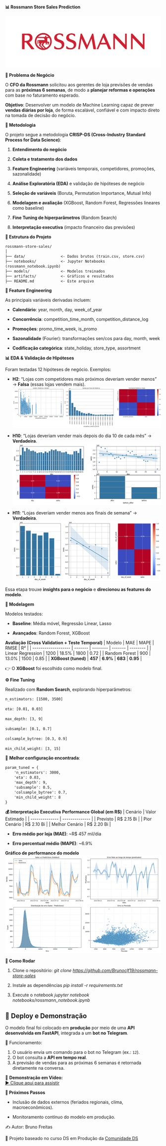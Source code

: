 **📊 Rossmann Store Sales Prediction**

![Rossamann Sales](artifacts/rossmann_logo.png) 

**🔰 Problema de Negócio**

O **CFO da Rossmann** solicitou aos gerentes de loja previsões de vendas para as **próximas 6 semanas**, de modo a **planejar reformas e operações** com base no faturamento esperado.

**Objetivo**: Desenvolver um modelo de Machine Learning capaz de prever **vendas diárias por loja**, de forma escalável, confiável e com impacto direto na tomada de decisão do negócio.

**🧭 Metodologia**

O projeto segue a metodologia **CRISP-DS (Cross-Industry Standard Process for Data Science)**:

1. **Entendimento do negócio**

2. **Coleta e tratamento dos dados**

3. **Feature Engineering** (variáveis temporais, competidores, promoções, sazonalidade)

4. **Análise Exploratória (EDA)** e validação de hipóteses de negócio

5. **Seleção de variáveis** (Boruta, Permutation Importance, Mutual Info)

6. **Modelagem e avaliação** (XGBoost, Random Forest, Regressões lineares como baseline)

7. **Fine Tuning de hiperparâmetros** (Random Search)

8. **Interpretação executiva** (impacto financeiro das previsões)

**📂 Estrutura do Projeto**

```text
rossmann-store-sales/
│
├── data/                <- Dados brutos (train.csv, store.csv)
├── notebooks/           <- Jupyter Notebooks (rossmann_notebook.ipynb)
├── models/              <- Modelos treinados
├── artifacts/           <- Gráficos e resultados
├── README.md            <- Este arquivo
```

**🔎 Feature Engineering**

As principais variáveis derivadas incluem:

* **Calendário**: year, month, day, week_of_year

* **Concorrência**: competition_time_month, competition_distance_log

* **Promoções**: promo_time_week, is_promo

* **Sazonalidade** (Fourier): transformações sen/cos para day, month, week

* **Codificação categórica**: state_holiday, store_type, assortment

**📊 EDA & Validação de Hipóteses**

Foram testadas 12 hipóteses de negócio.
Exemplos:

* **H2**: “Lojas com competidores mais próximos deveriam vender menos” → **Falsa** (essas lojas vendem mais).
![Distribuição de vendas por competidores próximos](artifacts/distancia_vendas.png) 

* **H10**: “Lojas deveriam vender mais depois do dia 10 de cada mês” → **Verdadeira**.
![Distribuição de vendas depois do dia 10](artifacts/vendas_apos_dia_10.png)

* **H11**: “Lojas deveriam vender menos aos finais de semana” → **Verdadeira**.
![Distribuição de vendas depois do dia 10](artifacts/vendas_final_semana.png)

Essa etapa trouxe **insights para o negócio** e **direcionou as features do modelo**.

**🤖 Modelagem**

Modelos testados:

* **Baseline**: Média móvel, Regressão Linear, Lasso

* **Avançados**: Random Forest, XGBoost

**Avaliação (Cross Validation + Teste Temporal)**
| Modelo              | MAE     | MAPE     | RMSE    | R²       |
| ------------------- | ------- | -------- | ------- | -------- |
| Linear Regression   | 1200    | 18.5%    | 1800    | 0.72     |
| Random Forest       | 900     | 13.0%    | 1500    | 0.85     |
| **XGBoost (tuned)** | **457** | **6.9%** | **683** | **0.95** |

👉 O **XGBoost** foi escolhido como modelo final.

**⚙️ Fine Tuning**

Realizado com **Random Search**, explorando hiperparâmetros:

```text
n_estimators: [1500, 3500]

eta: [0.01, 0.03]

max_depth: [3, 9]

subsample: [0.1, 0.7]

colsample_bytree: [0.3, 0.9]

min_child_weight: [3, 15]
```

🔹 **Melhor configuração encontrada**:
```text
param_tuned = {
    'n_estimators': 3000,
    'eta': 0.03,
    'max_depth': 9,
    'subsample': 0.5,
    'colsample_bytree': 0.7,
    'min_child_weight': 8
}
```

**💰 Interpretação Executiva**
**Performance Global (em R$)**
| Cenário        | Valor Estimado |
| -------------- | -------------- |
| Previsto       | R\$ 2.15 Bi    |
| Pior Cenário   | R\$ 2.10 Bi    |
| Melhor Cenário | R\$ 2.20 Bi    |

* **Erro médio por loja (MAE)**: ~R$ 457 mil/dia

* **Erro percentual médio (MAPE)**: ~6.9%

**Gráfico de performance do modelo**
![Performance do Machine Learning](artifacts/ml_performance.png)

**🚀 Como Rodar**

1. Clone o repositório:
*git clone https://github.com/Brunoclf19/rossmann-store-sales*

2. Instale as dependências
*pip install -r requirements.txt*

3. Execute o notebook
*jupyter notebook notebooks/rossmann_notebook.ipynb*

## 🚀 Deploy e Demonstração

O modelo final foi colocado em **produção** por meio de uma **API desenvolvida em FastAPI**, integrada a um **bot no Telegram**.  

📌 Funcionamento:
1. O usuário envia um comando para o bot no Telegram (ex.: `12`).
2. O bot consulta a **API em tempo real**.
3. A previsão de vendas para as próximas 6 semanas é retornada diretamente na conversa.

🔗 **Demonstração em Vídeo:**  
[▶️ Clique aqui para assistir](artifacts/bot_funcionamento.mp4)

**📌 Próximos Passos**

* Inclusão de dados externos (feriados regionais, clima, macroeconômicos).

* Monitoramento contínuo do modelo em produção.

✍️ Autor: Bruno Freitas

🔗 Projeto baseado no curso DS em Produção da [Comunidade DS](https://comunidadeds.com/)
